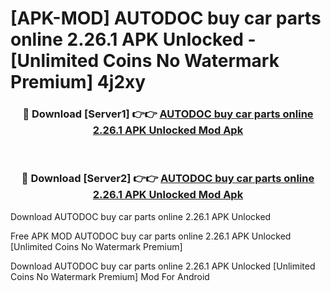 # [APK-MOD] AUTODOC  buy car parts online 2.26.1 APK Unlocked - [Unlimited Coins No Watermark Premium] 4j2xy



<div align="center">
<h3>🔴 Download [Server1] 👉👉 <a href="https://momento.my/?title=AUTODOC__buy_car_parts_online_2.26.1_APK_Unlocked">AUTODOC  buy car parts online 2.26.1 APK Unlocked Mod Apk</a></h3><br>

<h3>🔴 Download [Server2] 👉👉 <a href="https://momento.my/?title=AUTODOC__buy_car_parts_online_2.26.1_APK_Unlocked">AUTODOC  buy car parts online 2.26.1 APK Unlocked Mod Apk</a></h3>
</div>



Download AUTODOC  buy car parts online 2.26.1 APK Unlocked 

Free APK MOD AUTODOC  buy car parts online 2.26.1 APK Unlocked [Unlimited Coins No Watermark Premium]

Download AUTODOC  buy car parts online 2.26.1 APK Unlocked [Unlimited Coins No Watermark Premium] Mod For Android
